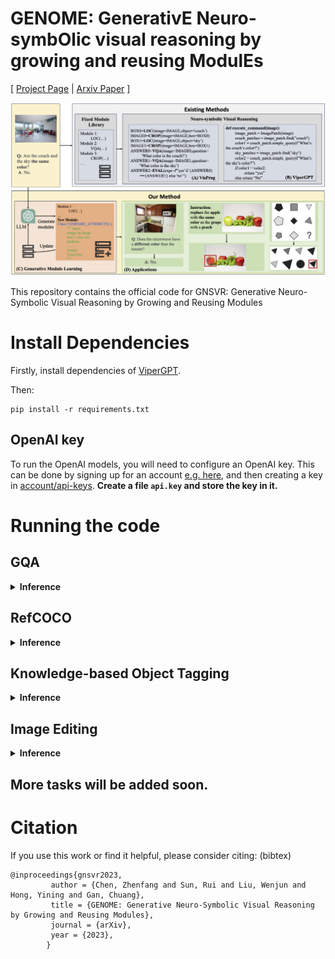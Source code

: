 # GENOME: GenerativE Neuro-symbOlic visual reasoning by growing and reusing ModulEs

[ [Project Page](https://umass-embodied-agi.github.io/genome/) | [Arxiv Paper](https://arxiv.org/abs/2311.04901) ]

![teaser](assets/teaser_v4.png)

This repository contains the official code for GNSVR: Generative Neuro-Symbolic Visual Reasoning by Growing and Reusing Modules

# Install Dependencies
Firstly, install dependencies of [ViperGPT](https://github.com/cvlab-columbia/viper).

Then:
```
pip install -r requirements.txt
```

## OpenAI key

To run the OpenAI models, you will need to configure an OpenAI key. This can be done by signing up for an account [e.g. here](https://platform.openai.com/), and then creating a key in [account/api-keys](https://platform.openai.com/account/api-keys).
**Create a file `api.key` and store the key in it.**

# Running the code
## GQA
<details>
        <summary><b>Inference</b></summary>
        <p><b>scripts/gqa/gqa_stage3.sh</b></p>
        <pre>
python main.py \
    --model text-davinci-003 \
    --dataset imgedit \
    --test_num 50 \
    --stage 3 \
    --inference_prompt_path prompts/imgedit/imgedit_stage3.prompt \
    --dataset_dir dataset/imgedit \
    --ann_path imgedit_ann.json \
    --image_path imgedit_images/ \
    --save_output \
    --output_dir save/results/imgedit/imgedit_stage3/ \
    --use_new_module \
    --threshold 0.1 \
    --module_save_dir transfer/transfer_gqa_modules/ \
        </pre>
</details>

## RefCOCO
<details>
        <summary><b>Inference</b></summary>
        <p><b>scripts/refcoco/refcoco_stage3.sh</b></p>
        <pre>
python main.py \
    --model gpt-3.5-turbo-instruct \
    --dataset refcoco \
    --coco_dir /path/to/coco/ \
    --test_num 100 \
	--stage 3 \
    --inference_prompt_path prompts/refcoco/refcoco_stage3.prompt \
    --dataset_dir /path/to/refcoco/ \
    --save_output \
    --output_dir save/results/refcoco/refcoco_stage3/
        </pre>
</details>

## Knowledge-based Object Tagging
<details>
        <summary><b>Inference</b></summary>
        <p><b>scripts/okdet/okdet_stage3.sh</b></p>
        <pre>
python main.py \
    --model text-davinci-003 \
    --dataset okdet \
    --test_num 50 \
    --stage 3 \
    --inference_prompt_path prompts/okdet/okdet_stage3.prompt \
    --dataset_dir dataset/okdet \
    --ann_path okdet_ann.json \
    --image_path okdet_images/ \
    --save_output \
    --output_dir save/results/okdet/okdet_stage3/ \
    --use_new_module \
    --threshold 0.1 \
    --module_save_dir transfer/transfer_gqa_modules/ \
        </pre>
</details>

## Image Editing
<details>
        <summary><b>Inference</b></summary>
        <p><b>scripts/imgedit/imgedit_stage3.sh</b></p>
        <pre>
python main.py \
    --model text-davinci-003 \
    --dataset imgedit \
    --test_num 50 \
    --stage 3 \
    --inference_prompt_path prompts/imgedit/imgedit_stage3.prompt \
    --dataset_dir dataset/imgedit \
    --ann_path imgedit_ann.json \
    --image_path imgedit_images/ \
    --save_output \
    --output_dir save/results/imgedit/imgedit_stage3/ \
    --use_new_module \
    --threshold 0.1 \
    --module_save_dir transfer/transfer_gqa_modules/ \
        </pre>
</details>

## More tasks will be added soon.


# Citation
If you use this work or find it helpful, please consider citing: (bibtex)
```
@inproceedings{gnsvr2023,
         author = {Chen, Zhenfang and Sun, Rui and Liu, Wenjun and Hong, Yining and Gan, Chuang},
         title = {GENOME: Generative Neuro-Symbolic Visual Reasoning by Growing and Reusing Modules},
         journal = {arXiv},
         year = {2023},
        } 
```
